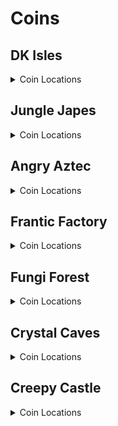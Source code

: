 # Coins 

## DK Isles
<details>
<summary>Coin Locations</summary>

<details>
<summary>Training Grounds</summary>

| Name | Amount |
| ---- | ------ |
| Around tree by training barrels | 4 | 
| On left treetop by Cranky's | 2 | 
| On right treetop by Cranky's | 2 | 
| On cliff top by Cranky's | 3 | 
| Bottom of the pool | 3 | 
| Banana hoard | 4 | 
</details>
<details>
<summary>Treehouse</summary>

| Name | Amount |
| ---- | ------ |
| In tire in DK's house | 2 | 
| By the door in DK's house | 3 | 
</details>
<details>
<summary>Isles</summary>

| Name | Amount |
| ---- | ------ |
| On beach, in corner by path to Aztec lobby | 3 | 
| In water below waterfall | 5 | 
| On top of tree between Japes Lobby and Fungi cannon | 3 | 
| On slope on path to Aztec lobby | 3 | 
| At the bottom of Aztec steps | 5 | 
| In little alcove in DK's ear in front of Aztec lobby | 3 | 
| On top of Aztec lobby | 4 | 
| On top of K. Lumsy's prison | 4 | 
| On top of Fungi lobby | 3 | 
| Hanging off the edge behind Fungi lobby | 3 | 
| Around palm tree on lone fairy island | 5 | 
| By main warps | 5 | 
| Back of Fairy Isle | 3 | 
| Back of Krem Isle, near propellors | 3 | 
| Behind pillar on path to Factory lobby | 3 | 
| Around pillar behind Factory lobby | 5 | 
| To the right of the staircase to Factory lobby | 3 | 
| Around Saxophone pad | 4 | 
</details>
<details>
<summary>Banana Fairy Room</summary>

| Name | Amount |
| ---- | ------ |
| On lilypads in front pools | 4 | 
| On lilypads in back pools | 4 | 
</details>
<details>
<summary>Isles Snide Room</summary>

| Name | Amount |
| ---- | ------ |
| To the right of Snide's | 3 | 
| To the left of Snide's | 3 | 
</details>
<details>
<summary>KLumsy</summary>

| Name | Amount |
| ---- | ------ |
| Around a candle to the left | 4 | 
| Around a candle to the right | 4 | 
</details>
<details>
<summary>Jungle Japes Lobby</summary>

| Name | Amount |
| ---- | ------ |
| Next to Japes lobby entrance | 3 | 
| Next to a torch on the left | 3 | 
</details>
<details>
<summary>Angry Aztec Lobby</summary>

| Name | Amount |
| ---- | ------ |
| Around the front pillar | 4 | 
| Around the back pillar | 4 | 
| On the left stairs | 3 | 
| In the back room (left) | 3 | 
| In the back room (right) | 3 | 
</details>
<details>
<summary>Frantic Factory Lobby</summary>

| Name | Amount |
| ---- | ------ |
| In tag barrel corner | 3 | 
| On top level in corner | 3 | 
| On top level at the end | 3 | 
</details>
<details>
<summary>Gloomy Galleon Lobby</summary>

| Name | Amount |
| ---- | ------ |
| In water on left side | 3 | 
| On left side | 3 | 
| On right side | 3 | 
| Around golden banana | 3 | 
</details>
<details>
<summary>Fungi Forest Lobby</summary>

| Name | Amount |
| ---- | ------ |
| On wooden box | 3 | 
| On flour bag | 2 | 
| On metal box | 3 | 
| In corner by B. Locker | 3 | 
</details>
<details>
<summary>Crystal Caves Lobby</summary>

| Name | Amount |
| ---- | ------ |
| Around blue switch | 4 | 
| Beyond wall to lava GB | 3 | 
| Around Lanky blueprint room | 5 | 
| Near left ledge | 3 | 
</details>
<details>
<summary>Creepy Castle Lobby</summary>

| Name | Amount |
| ---- | ------ |
| Around entrance | 5 | 
| In alcove to the right | 2 | 
| In alcove to the left | 2 | 
| On top of center piece | 3 | 
| On wooden posts | 2 | 
</details>
<details>
<summary>Hideout Helm Lobby</summary>

| Name | Amount |
| ---- | ------ |
| Around Gorilla Gone pad | 4 | 
</details>
</details>

## Jungle Japes
<details>
<summary>Coin Locations</summary>

<details>
<summary>Jungle Japes</summary>

| Name | Amount |
| ---- | ------ |
| Next to the DK portal | 3 | 
| Next to the bush to the right | 3 | 
| Next to the bush to the left | 3 | 
| In the first tunnel to the left | 3 | 
| In the Diddy GB cave room around a torch | 3 | 
| In the first tunnel past peanut gate to the left | 3 | 
| Around far W1 | 3 | 
| Around low W2 | 3 | 
| Against wall near W1 and W2 | 3 | 
| Against wall between W1W2 and underground | 3 | 
| Around Chunky underground entrance | 4 | 
| In corner behind W3 beehive side | 3 | 
| Against wall across from DK's kasplat alcove | 3 | 
| Against wall across from Tiny's kasplat alcove | 3 | 
| In front of each feather switch | 2 | 
| Around W5 in beehive area | 4 | 
| On left log in beehive area | 5 | 
| On right log in beehive area | 5 | 
| To the right of the beehive | 3 | 
| To the left of the beehive | 3 | 
| Beehive area around front big tree | 4 | 
| Beehive area around left big tree | 4 | 
| Beehive area around back big tree | 4 | 
| Beehive area around right big tree | 4 | 
| On riverbed near tag barrel | 3 | 
| In front of Tiny's caged GB | 3 | 
| Against wall to the right near Painting room | 3 | 
| In corner behind W3 painting room side | 3 | 
| Around middle tree tag barrel side | 4 | 
| In front of Diddy's caged GB | 3 | 
| Around tree in front of Snide's | 4 | 
| In front of Chunky's caged GB | 3 | 
| On slope between Snide's and mountain | 5 | 
| Behind melon crate | 3 | 
| On slope between mountain and Diddy cage | 3 | 
| Around tree in front of Diddy's cage | 4 | 
| In front of T&S portal | 3 | 
| In pit near Diddy kasplat | 3 | 
| Around tunnel W4 | 3 | 
| Around small torch in W4 tunnel | 4 | 
| Around small torch near Lanky kasplat | 3 | 
| Against right wall in Lanky kasplat room | 3 | 
| Against left wall in Lanky kasplat room | 3 | 
| On top of right slippery slope | 3 | 
| Around Tiny hut | 4 | 
| Around Lanky hut | 4 | 
| Around Donkey hut | 4 | 
| Around Diddy hut | 4 | 
| Around Cranky W4 | 3 | 
| Around far tree in Cranky area | 4 | 
| In front of Rambi gate | 4 | 
| Around melon crate in boulder room | 3 | 
| Around torch near fairy room | 3 | 
| Around torch in fairy room | 3 | 
| Left side of fairy room | 4 | 
| Right side of fairy room | 3 | 
| Around torch in the middle of fairy room on water surface | 4 | 
</details>
<details>
<summary>Japes Under Ground</summary>

| Name | Amount |
| ---- | ------ |
| Right side towards the end of the cave | 3 | 
| Left side towards the end of the cave | 3 | 
| Around center platform | 3 | 
</details>
<details>
<summary>Japes Lanky Cave</summary>

| Name | Amount |
| ---- | ------ |
| Next to entrance | 3 | 
</details>
<details>
<summary>Japes Mountain</summary>

| Name | Amount |
| ---- | ------ |
| On right minecart near entrance | 3 | 
| In treadmills room front left corner | 2 | 
| On coal pile in second room | 1 | 
</details>
<details>
<summary>Japes Tiny Hive</summary>

| Name | Amount |
| ---- | ------ |
| Behind Door 1 | 2 | 
| Around final room | 4 | 
</details>
</details>

## Angry Aztec
<details>
<summary>Coin Locations</summary>

<details>
<summary>Angry Aztec</summary>

| Name | Amount |
| ---- | ------ |
| In front of Chunky vase room door | 4 | 
| In front of Chunky kasplat room door | 3 | 
| Left side across the sand from Candy's store | 3 | 
| Right side of Candy's store | 3 | 
| Next to quicksand close to llama cage | 3 | 
| On gentle slope of llama cage | 4 | 
| Around Oasis W1 | 3 | 
| Each side of Tiny Temple stairs | 4 | 
| Behind guitar door | 2 | 
| On boulder switch | 4 | 
| Right side of Cranky's | 2 | 
| Against wall near Chunky bonus GB | 3 | 
| In shady corner to the right of Llama temple | 3 | 
| Around W4 by other warps | 3 | 
| Around W3 by warps | 3 | 
| Around rocketbarrel | 4 | 
| By quicksand near tower | 3 | 
| Behind tower | 3 | 
| On ramps on stairs leading to tower | 4 | 
| Middle of Snide's platform | 3 | 
| On corner of path near Snide's tag barrel | 3 | 
| Left wall by Funky's | 4 | 
| Left corner near quicksand by Llama temple | 3 | 
| Left of Llama temple stairs | 3 | 
| Right of Llama temple stairs | 3 | 
| Front of 5 door temple | 3 | 
| Top of 5 door temple side stairs | 2 | 
| On roof of 5 door temple | 3 | 
| On roof of Llama Temple | 4 | 
| Around far W5 | 4 | 
</details>
<details>
<summary>Aztec Baboon Blast</summary>

| Name | Amount |
| ---- | ------ |
| Inside the Baboon Blast Course | 3 | 
</details>
<details>
<summary>Aztec Chunky5DTemple</summary>

| Name | Amount |
| ---- | ------ |
| First Switch | 1 | 
| On torches | 2 | 
| On stairs | 3 | 
</details>
<details>
<summary>Aztec Diddy5DTemple</summary>

| Name | Amount |
| ---- | ------ |
| Behind some pillars | 4 | 
</details>
<details>
<summary>Aztec Donkey5DTemple</summary>

| Name | Amount |
| ---- | ------ |
| Final pathway | 4 | 
</details>
<details>
<summary>Aztec Lanky5DTemple</summary>

| Name | Amount |
| ---- | ------ |
| Starting Staircase | 2 | 
| Final Corridors | 2 | 
</details>
<details>
<summary>Aztec Tiny5DTemple</summary>

| Name | Amount |
| ---- | ------ |
| Fairy Side Room | 4 | 
| Other Side Room | 4 | 
</details>
<details>
<summary>Aztec Llama Temple</summary>

| Name | Amount |
| ---- | ------ |
| Left Bannister | 5 | 
| Right Bannister | 5 | 
| Matching Game Room | 3 | 
| Around the right lava room platform | 4 | 
| Around the left lava room platform | 4 | 
</details>
<details>
<summary>Aztec Tiny Temple</summary>

| Name | Amount |
| ---- | ------ |
| Around the torch in the starting area | 4 | 
| On frog ledge | 2 | 
| Around Lanky Pedestal | 8 | 
| On KONG Letters | 4 | 
| Underwater tunnels | 3 | 
</details>
</details>

## Frantic Factory
<details>
<summary>Coin Locations</summary>

<details>
<summary>Frantic Factory</summary>

| Name | Amount |
| ---- | ------ |
| Near Portal | 4 | 
| Behind Lobby W1 | 2 | 
| Behind Lobby W2 | 2 | 
| On the Clock | 3 | 
| Around Lobby W3 | 3 | 
| Around the doorways in the Lobby | 4 | 
| Top window to Production Room | 3 | 
| Down Hatch | 3 | 
| Bottom of the Hatch Pole | 3 | 
| Corner of tunnel to Production Room | 3 | 
| On low boxes in lower Production Room | 4 | 
| On a pipe in lower Production Room | 3 | 
| On the spinning sectio in Lower Production Room | 4 | 
| On the boxes at the top of production Room | 2 | 
| Around the production room Simian Spring pad | 4 | 
| On various boxes around Production Room | 4 | 
| On the archway to Storage Room | 3 | 
| Around the BBlast pad | 4 | 
| Inbetween the storage room boxes | 2 | 
| Behind a storage room box | 1 | 
| On boxes near Cranky's Lab | 3 | 
| On boxes near Candy's Music Shop | 2 | 
| Behind some boxes near Cranky's | 1 | 
| Around the top of the pole to Arcade | 6 | 
| Arcade Room Poles | 4 | 
| On top of the Arcade Machine | 2 | 
| Snide Window | 3 | 
| Above the pole to Block Tower Room | 6 | 
| Behind some elevator blocks (1) | 3 | 
| On a box in Testing Room | 2 | 
| On some boxes near Funky's | 3 | 
| On block tower (1) | 3 | 
| On block tower (2) | 3 | 
| Near dartboard entry | 5 | 
| In Dartboard Mini Tunnel | 2 | 
| In Dartboard Room | 4 | 
| On the archway to R&D | 3 | 
| On the number game board | 4 | 
| Behind some elevator blocks (2) | 3 | 
| Around a light in R&D | 3 | 
| On a ledge in R&D | 4 | 
| In Piano Room | 3 | 
| In Diddy R&D Room | 3 | 
| In Chunky R&D Room | 4 | 
| In Car Race Lobby | 6 | 
| On Power Shed Platform | 5 | 
</details>
<details>
<summary>Factory Tiny Race</summary>

| Name | Amount |
| ---- | ------ |
| In Car Race | 3 | 
</details>
<details>
<summary>Factory Crusher</summary>

| Name | Amount |
| ---- | ------ |
| In the Crusher Room near the GB | 4 | 
</details>
<details>
<summary>Factory Power Hut</summary>

| Name | Amount |
| ---- | ------ |
| Inside the Power Hut | 3 | 
</details>
</details>

## Fungi Forest
<details>
<summary>Coin Locations</summary>

<details>
<summary>Fungi Forest</summary>

| Name | Amount |
| ---- | ------ |
| Left of Green Tunnel | 3 | 
| Around apple dropoff zone | 6 | 
| Right of blue tunnel entry | 3 | 
| Around well stump | 4 | 
| On well roof edges | 3 | 
| Mushroom Stem | 4 | 
| On Clock Pendulum | 3 | 
| On Clock Torches | 2 | 
| Level Entry | 3 | 
| On bouncy mushroom in clock area | 3 | 
| Left of pink tunnel | 1 | 
| Near boncy mushroom tag in the Giant Mushroom area | 3 | 
| Around a torch in the outer Giant Mushroom area | 3 | 
| Above a patch of grass in the Giant Mushroom area | 3 | 
| On the pink tunnel rim on the Giant Mushroom side | 3 | 
| Behind the lowest ladder in the Giant Mushroom area | 2 | 
| Around the lower platform in the Giant Mushroom Area | 6 | 
| Behind the second lowest ladder in the Giant Mushroom Area | 2 | 
| Above the second lowest ladder in the Giant Mushroom Area | 2 | 
| On the entryways to the 3 top rooms in the Giant Mushroom Area | 3 | 
| On the Giant Mushroom top | 12 | 
| On the Rabbit Race roof | 5 | 
| Around the Saxophone pad | 4 | 
| On the hollow tree branches | 4 | 
| On the stump at the start of the hollow tree area | 2 | 
| Around the shop in the Worm area | 4 | 
| On the beanstalk patch | 3 | 
| Beanstalk Fence | 4 | 
| On the Green Tunnel Roof | 3 | 
| On a mushroom in the Worm Area | 4 | 
| On the waterwheel | 5 | 
| In the Snide's area | 4 | 
| Near the entrance to the Dark Rafters | 4 | 
| Hanging off the mill roof | 3 | 
| In front of the mill in the air | 3 | 
| Behind the well exit | 3 | 
| Near the thornvine barn | 3 | 
</details>
<details>
<summary>Forest Anthill</summary>

| Name | Amount |
| ---- | ------ |
| Around the cannon | 4 | 
</details>
<details>
<summary>Forest Winch Room</summary>

| Name | Amount |
| ---- | ------ |
| On flour bags | 3 | 
</details>
<details>
<summary>Forest Rafters</summary>

| Name | Amount |
| ---- | ------ |
| On the torch at the start | 1 | 
| On various rafters | 4 | 
</details>
<details>
<summary>Forest Thornvine Barn</summary>

| Name | Amount |
| ---- | ------ |
| On the fence | 3 | 
| Behind some boxes | 3 | 
</details>
<details>
<summary>Forest Mill Front</summary>

| Name | Amount |
| ---- | ------ |
| On the levers | 3 | 
| In front of the keg painting | 1 | 
| On support beams | 2 | 
</details>
<details>
<summary>Forest Giant Mushroom</summary>

| Name | Amount |
| ---- | ------ |
| At the bottom of ramps | 4 | 
| At the dead ends at the bottom | 2 | 
| Under a pathway | 3 | 
</details>
<details>
<summary>Forest Mill Attic</summary>

| Name | Amount |
| ---- | ------ |
| Behind the starting box | 2 | 
</details>
<details>
<summary>Forest Lanky Zingers Room</summary>

| Name | Amount |
| ---- | ------ |
| In the shadows | 3 | 
</details>
<details>
<summary>Forest Mill Back</summary>

| Name | Amount |
| ---- | ------ |
| On the question mark box | 4 | 
| Inside a keg | 1 | 
| On boxes near spider | 3 | 
</details>
</details>

## Crystal Caves
<details>
<summary>Coin Locations</summary>

<details>
<summary>Crystal Caves</summary>

| Name | Amount |
| ---- | ------ |
| Near the DK Portal | 4 | 
| Crystal near level entry | 3 | 
| Behind the first ice wall | 2 | 
| Around the lower thick pillar near Ice Castle | 5 | 
| Around Ice Castle Tag | 6 | 
| Ice Castle Battlements (1) | 4 | 
| Ice Castle Battlements (2) | 4 | 
| On stumps near Ice Castle | 3 | 
| Near the small boulder | 4 | 
| Under the bridge near the small boulder | 2 | 
| Near DK's Kasplat | 4 | 
| Hanging off the ledge near Blueprint Cave | 6 | 
| Fences near Ice Castle | 4 | 
| Steps up to Cranky's Lab | 3 | 
| Around Giant Boulder Shield | 8 | 
| On a stalagmite | 1 | 
| Around a pillar in the boulder cave | 4 | 
| On a stalagmite in the bonus cave | 1 | 
| Around the entrance to the bonus cave | 4 | 
| On the 5-Door Igloo (Entrances) | 5 | 
| On the 5-Door Igloo (Center) | 6 | 
| Around the thin bananaport pillar | 4 | 
| Around the thick bananaport pillar | 4 | 
| On boxes near the 5-Door Cabin (1) | 3 | 
| On boxes near the 5-Door Cabin (2) | 3 | 
| Near the waterfall | 5 | 
| On the doorway to Rotating Room | 2 | 
| Outside the Sprint Cabin | 3 | 
| Near the Sprint Cabin Headphones | 5 | 
| On stalagtites in the Giant Kosha area | 2 | 
</details>
<details>
<summary>Caves Baboon Blast</summary>

| Name | Amount |
| ---- | ------ |
| On the path to the first hoop | 3 | 
</details>
<details>
<summary>Caves Lanky Race</summary>

| Name | Amount |
| ---- | ------ |
| On the torches at the start of the beetle race | 3 | 
| In the window in the Caves Beetle Race | 1 | 
</details>
<details>
<summary>Caves Frozen Castle</summary>

| Name | Amount |
| ---- | ------ |
| Near the Ice Tomato chair | 2 | 
</details>
<details>
<summary>Caves Chunky Igloo</summary>

| Name | Amount |
| ---- | ------ |
| Inside the Chunky Igloo TNT | 1 | 
</details>
<details>
<summary>Caves Diddy Igloo</summary>

| Name | Amount |
| ---- | ------ |
| On the barrels in Diddy Igloo | 6 | 
</details>
<details>
<summary>Caves Donkey Igloo</summary>

| Name | Amount |
| ---- | ------ |
| At the back of Donkey Igloo | 4 | 
</details>
<details>
<summary>Caves Lanky Igloo</summary>

| Name | Amount |
| ---- | ------ |
| On some platforms in Lanky Igloo | 2 | 
</details>
<details>
<summary>Caves Tiny Igloo</summary>

| Name | Amount |
| ---- | ------ |
| On the swords in Tiny Igloo | 2 | 
</details>
<details>
<summary>Caves Lanky Cabin</summary>

| Name | Amount |
| ---- | ------ |
| Near books in Lanky Cabin | 2 | 
</details>
<details>
<summary>Caves Rotating Cabin</summary>

| Name | Amount |
| ---- | ------ |
| In the corners of Rotating Room | 4 | 
</details>
<details>
<summary>Caves Chunky Cabin</summary>

| Name | Amount |
| ---- | ------ |
| On the targets in Chunky Cabin | 3 | 
</details>
<details>
<summary>Caves Diddy Lower Cabin</summary>

| Name | Amount |
| ---- | ------ |
| On the corners of the center platform in Diddy Lower Cabin | 4 | 
</details>
<details>
<summary>Caves Diddy Upper Cabin</summary>

| Name | Amount |
| ---- | ------ |
| In front of the pictures in Diddy Upper Cabin | 3 | 
</details>
<details>
<summary>Caves Donkey Cabin</summary>

| Name | Amount |
| ---- | ------ |
| In between the holes in Donkey Cabin | 3 | 
</details>
<details>
<summary>Caves Tiny Cabin</summary>

| Name | Amount |
| ---- | ------ |
| Around Tiny Cabin Interior | 3 | 
</details>
</details>

## Creepy Castle
<details>
<summary>Coin Locations</summary>

<details>
<summary>Creepy Castle</summary>

| Name | Amount |
| ---- | ------ |
| Near DK Portal | 4 | 
| Starting pool | 3 | 
| Near Low Tag Barrel | 4 | 
| High tree at the back of Castle | 4 | 
| Above a gravestone near lower tunnel entry | 3 | 
| Outside lower tunnel entry | 4 | 
| Above retracting platforms | 2 | 
| On a post near the upper tunnel rear entry | 3 | 
| On a series of posts near upper Warp 2 | 4 | 
| Near the wobbly bridge near upper Warp 2 | 2 | 
| Hanging off the edge near Cranky's | 4 | 
| Near Museum Entrance | 2 | 
| Near Trash Can | 2 | 
| On the library cloud | 3 | 
| Around the edge near Library entrance | 8 | 
| Top of Castle | 2 | 
| Under Museum Entrance Platform | 2 | 
| Outside Greenhouse | 3 | 
| Around Castle Tree exterior | 3 | 
</details>
<details>
<summary>Castle Ballroom</summary>

| Name | Amount |
| ---- | ------ |
| Ballroom Wall Torches | 2 | 
| Ballroom Post Torches | 4 | 
| Around the tiled Ballroom floor | 4 | 
| Ballroom K. Rool Banners | 6 | 
</details>
<details>
<summary>Castle Dungeon</summary>

| Name | Amount |
| ---- | ------ |
| Dungeon Buckets | 3 | 
| Dungeon - Behind Gate (1) | 2 | 
| Dungeon - Behind Gate (2) | 2 | 
| Dungeon - Behind Gate (3) | 2 | 
| Donkey's Dungeon Room | 4 | 
| Diddy's Dungeon Room | 4 | 
</details>
<details>
<summary>Castle Shed</summary>

| Name | Amount |
| ---- | ------ |
| Shed Interior Corners | 4 | 
</details>
<details>
<summary>Castle Lower Cave</summary>

| Name | Amount |
| ---- | ------ |
| Lower Cave hallway start | 4 | 
| Lower Cave Melon Crate | 4 | 
| Lower Cave Torch Pillar | 1 | 
| Near Funky | 2 | 
| Near Crypt Entrance | 4 | 
| On Crypt Skull | 1 | 
</details>
<details>
<summary>Castle Crypt</summary>

| Name | Amount |
| ---- | ------ |
| On Wall Torch | 2 | 
| On Diddy Coffin | 4 | 
| On incorrect Minecart levers | 3 | 
| Inside Chunky's Coffin | 4 | 
</details>
<details>
<summary>Castle Mausoleum</summary>

| Name | Amount |
| ---- | ------ |
| On Goo Hands | 6 | 
| Between Mausoleum Vines | 6 | 
</details>
<details>
<summary>Castle Upper Cave</summary>

| Name | Amount |
| ---- | ------ |
| Tunnel behind torch | 3 | 
| Tunnel Rear Entry | 2 | 
</details>
<details>
<summary>Castle Greenhouse</summary>

| Name | Amount |
| ---- | ------ |
| Greenhouse Exit Corner | 3 | 
| Greenhouse Dead End | 3 | 
</details>
<details>
<summary>Castle Library</summary>

| Name | Amount |
| ---- | ------ |
| Library Wall Torch | 3 | 
| Library inside enemy gauntlet room | 4 | 
| Library Strong Kong Alcove | 2 | 
</details>
<details>
<summary>Castle Museum</summary>

| Name | Amount |
| ---- | ------ |
| Museum around second skull | 7 | 
| Museum entryway to main room | 4 | 
| Car Race Building Chimney stack | 6 | 
| Car Race Second Chimney stack | 1 | 
| Around mystery Museum Pillar | 7 | 
| On mystery Museum Pillar | 3 | 
</details>
<details>
<summary>Castle Tower</summary>

| Name | Amount |
| ---- | ------ |
| On Wall Torches | 3 | 
</details>
<details>
<summary>Castle Trash Can</summary>

| Name | Amount |
| ---- | ------ |
| Around trash can cheese | 3 | 
| Off the ledge of the trash can cheese | 3 | 
</details>
<details>
<summary>Castle Tree</summary>

| Name | Amount |
| ---- | ------ |
| Underwater in the DK Tree area | 4 | 
| In Chunky's Tree area | 4 | 
</details>
</details>
